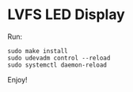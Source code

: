 LVFS LED Display
================

Run:

    sudo make install
    sudo udevadm control --reload
    sudo systemctl daemon-reload

Enjoy!
